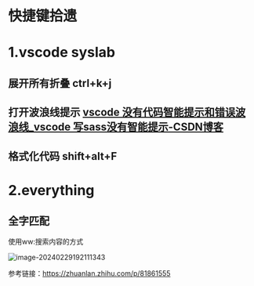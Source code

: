 # 快捷键拾遗

# 1.vscode syslab

## 展开所有折叠 ctrl+k+j

## 打开波浪线提示   [vscode 没有代码智能提示和错误波浪线_vscode 写sass没有智能提示-CSDN博客](https://blog.csdn.net/jUst3Doit/article/details/112368269)

## 格式化代码 shift+alt+F

# 2.everything

## 全字匹配   

使用ww:搜索内容的方式

![image-20240229192111343](D:\t_Knowlege\knowlege_system\快捷键拾遗.assets\image-20240229192111343.png)

参考链接：https://zhuanlan.zhihu.com/p/81861555



